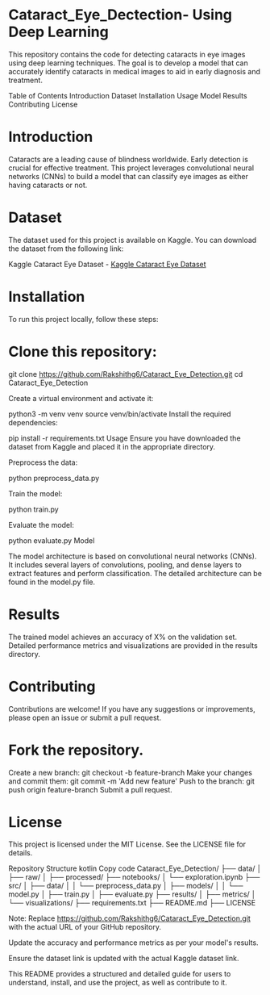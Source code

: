 # Cataract_Eye_Dectection- Using Deep Learning

This repository contains the code for detecting cataracts in eye images using deep learning techniques. The goal is to develop a model that can accurately identify cataracts in medical images to aid in early diagnosis and treatment.

Table of Contents
Introduction
Dataset
Installation
Usage
Model
Results
Contributing
License

# Introduction
Cataracts are a leading cause of blindness worldwide. Early detection is crucial for effective treatment. This project leverages convolutional neural networks (CNNs) to build a model that can classify eye images as either having cataracts or not.

# Dataset
The dataset used for this project is available on Kaggle. You can download the dataset from the following link:

Kaggle Cataract Eye Dataset - [Kaggle Cataract Eye Dataset](https://www.kaggle.com/datasets/nandanp6/cataract-image-dataset)

# Installation
To run this project locally, follow these steps:

# Clone this repository:

git clone https://github.com/Rakshithg6/Cataract_Eye_Detection.git
cd Cataract_Eye_Detection

Create a virtual environment and activate it:

python3 -m venv venv
source venv/bin/activate
Install the required dependencies:

pip install -r requirements.txt
Usage
Ensure you have downloaded the dataset from Kaggle and placed it in the appropriate directory.

Preprocess the data:

python preprocess_data.py

Train the model:

python train.py

Evaluate the model:

python evaluate.py
Model


The model architecture is based on convolutional neural networks (CNNs). It includes several layers of convolutions, pooling, and dense layers to extract features and perform classification. The detailed architecture can be found in the model.py file.

# Results
The trained model achieves an accuracy of X% on the validation set. Detailed performance metrics and visualizations are provided in the results directory.

# Contributing
Contributions are welcome! If you have any suggestions or improvements, please open an issue or submit a pull request.

# Fork the repository.
Create a new branch: git checkout -b feature-branch
Make your changes and commit them: git commit -m 'Add new feature'
Push to the branch: git push origin feature-branch
Submit a pull request.

# License
This project is licensed under the MIT License. See the LICENSE file for details.

Repository Structure
kotlin
Copy code
Cataract_Eye_Detection/
├── data/
│   ├── raw/
│   ├── processed/
├── notebooks/
│   └── exploration.ipynb
├── src/
│   ├── data/
│   │   └── preprocess_data.py
│   ├── models/
│   │   └── model.py
│   ├── train.py
│   ├── evaluate.py
├── results/
│   ├── metrics/
│   └── visualizations/
├── requirements.txt
├── README.md
├── LICENSE

Note:
Replace https://github.com/Rakshithg6/Cataract_Eye_Detection.git with the actual URL of your GitHub repository.

Update the accuracy and performance metrics as per your model's results.

Ensure the dataset link is updated with the actual Kaggle dataset link.

This README provides a structured and detailed guide for users to understand, install, and use the project, as well as contribute to it.






